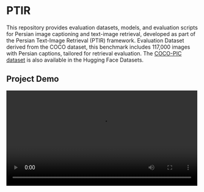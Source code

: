 # PTIR
This repository provides evaluation datasets, models, and evaluation scripts for Persian image captioning and text-image retrieval, developed as part of the Persian Text-Image Retrieval (PTIR) framework.
Evaluation Dataset derived from the COCO dataset, this benchmark includes 117,000 images with Persian captions, tailored for retrieval evaluation.
The [COCO-PIC dataset](https://huggingface.co/datasets/rasoulub/coco-pic) is also available in the Hugging Face Datasets.

## Project Demo
<video src="[PTIR_D4.mp4](https://github.com/rasoulasadiyan/PTIR/raw/master/PTIR_D4.mp4)" controls width="500"></video>
